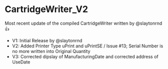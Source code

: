 # CartridgeWriter_V2
Most recent update of the compiled CartridgeWriter written by @slaytonrnd :+1:
* V1: Initial Release by @slaytonrnd
* V2: Added Printer Type uPrint and uPrintSE / Issue #13; Serial Number is no more written into Original Quantity
* V3: Corrected dipslay of ManufacturingDate and corrected address of UseDate
